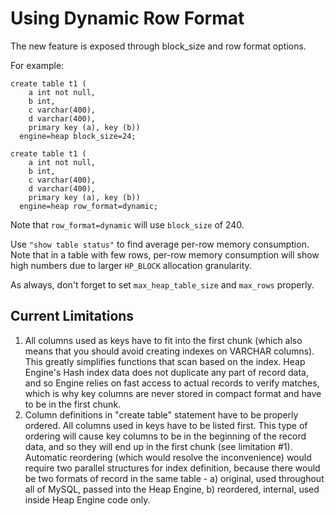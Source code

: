 # Using Dynamic Row Format #

The new feature is exposed through block\_size and row format options.

For example:

```
create table t1 (
    a int not null,
    b int,
    c varchar(400),
    d varchar(400),
    primary key (a), key (b))
  engine=heap block_size=24;
```

```
create table t1 (
    a int not null,
    b int,
    c varchar(400),
    d varchar(400),
    primary key (a), key (b))
  engine=heap row_format=dynamic;
```

Note that `row_format=dynamic` will use `block_size` of 240.

Use `"show table status"` to find average per-row memory consumption. Note that in a table with few rows, per-row memory consumption will show high numbers due to larger `HP_BLOCK` allocation granularity.

As always, don't forget to set `max_heap_table_size` and `max_rows` properly.

## Current Limitations ##

  1. All columns used as keys have to fit into the first chunk (which also means that you should avoid creating indexes on VARCHAR columns). This greatly simplifies functions that scan based on the index. Heap Engine's Hash index data does not duplicate any part of record data, and so Engine relies on fast access to actual records to verify matches, which is why key columns are never stored in compact format and have to be in the first chunk.
  1. Column definitions in "create table" statement have to be properly ordered. All columns used in keys have to be listed first. This type of ordering will cause key columns to be in the beginning of the record data, and so they will end up in the first chunk (see limitation #1). Automatic reordering (which would resolve the inconvenience) would require two parallel structures for index definition, because there would be two formats of record in the same table - a) original, used throughout all of MySQL, passed into the Heap Engine, b) reordered, internal, used inside Heap Engine code only.